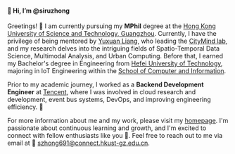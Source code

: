 #### 👋 Hi, I’m @siruzhong

Greetings! 👀 I am currently pursuing my **MPhil** degree at the [Hong Kong University of Science and Technology, Guangzhou](https://hkust-gz.edu.cn/). Currently, I have the privilege of being mentored by [Yuxuan Liang](https://yuxuanliang.com/), who leading the [CityMind lab](https://citymind.top), and my research delves into the intriguing fields of Spatio-Temporal Data Science, Multimodal Analysis, and Urban Computing. Before that, I earned my Bachelor's degree in Engineering from [Hefei University of Technology](https://www.hfut.edu.cn/), majoring in IoT Engineering within the [School of Computer and Information](https://ci.hfut.edu.cn/).

Prior to my academic journey, I worked as a **Backend Development Engineer** at [Tencent](https://www.tencent.com/), where I was involved in cloud research and development, event bus systems, DevOps, and improving engineering efficiency. 🌱 

For more information about me and my work, please visit my [homepage](https://siruzhong.netlify.app). I'm passionate about continuous learning and growth, and I'm excited to connect with fellow enthusiasts like you 💞️. Feel free to reach out to me via email at 📧 szhong691@connect.hkust-gz.edu.cn.
